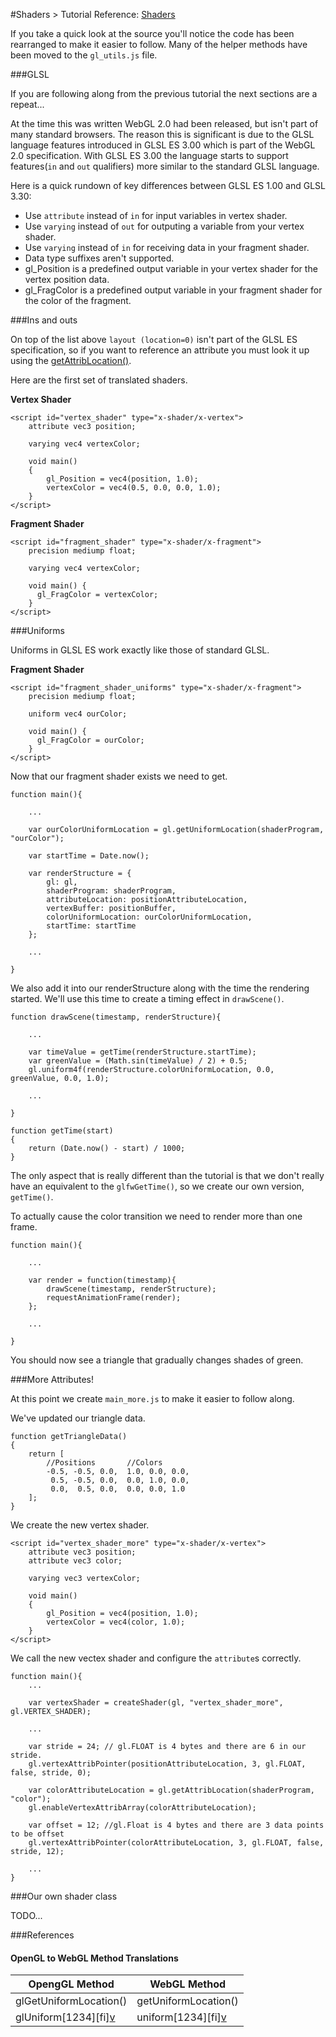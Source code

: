 #Shaders
\> Tutorial Reference: [Shaders](http://learnopengl.com/#!Getting-started/Shaders)

If you take a quick look at the source you'll notice the code has been rearranged to make it easier to
follow. Many of the helper methods have been moved to the `gl_utils.js` file.

###GLSL

If you are following along from the previous tutorial the next sections are a repeat...

At the time this was written WebGL 2.0 had been released, but isn't part of many standard browsers. The reason
this is significant is due to the GLSL language features introduced in GLSL ES 3.00 which is part of the WebGL 2.0
specification. With GLSL ES 3.00 the language starts to support features(`in` and `out` qualifiers) more similar to 
the standard GLSL language.
 
Here is a quick rundown of key differences between GLSL ES 1.00 and GLSL 3.30:
- Use `attribute` instead of `in` for input variables in vertex shader.
- Use `varying` instead of `out` for outputing a variable from your vertex shader.
- Use `varying` instead of `in` for receiving data in your fragment shader.
- Data type suffixes aren't supported.
- gl_Position is a predefined output variable in your vertex shader for the vertex position data.
- gl_FragColor is a predefined output variable in your fragment shader for the color of the fragment.

###Ins and outs

On top of the list above `layout (location=0)` isn't part of the GLSL ES specification, so if you want to
reference an attribute you must look it up using the 
[getAttribLocation()](https://developer.mozilla.org/en-US/docs/Web/API/WebGLRenderingContext/getAttribLocation).

Here are the first set of translated shaders.

**Vertex Shader**
```
<script id="vertex_shader" type="x-shader/x-vertex">
    attribute vec3 position;

    varying vec4 vertexColor;

    void main()
    {
        gl_Position = vec4(position, 1.0);
        vertexColor = vec4(0.5, 0.0, 0.0, 1.0);
    }
</script>
```
**Fragment Shader**

```
<script id="fragment_shader" type="x-shader/x-fragment">
    precision mediump float;

    varying vec4 vertexColor;

    void main() {
      gl_FragColor = vertexColor;
    }
</script>
```

###Uniforms

Uniforms in GLSL ES work exactly like those of standard GLSL.

**Fragment Shader**
```
<script id="fragment_shader_uniforms" type="x-shader/x-fragment">
    precision mediump float;

    uniform vec4 ourColor;

    void main() {
      gl_FragColor = ourColor;
    }
</script>
```

Now that our fragment shader exists we need to get.

```
function main(){

    ...
    
    var ourColorUniformLocation = gl.getUniformLocation(shaderProgram, "ourColor");
    
    var startTime = Date.now();
    
    var renderStructure = {
        gl: gl,
        shaderProgram: shaderProgram,
        attributeLocation: positionAttributeLocation,
        vertexBuffer: positionBuffer,
        colorUniformLocation: ourColorUniformLocation,
        startTime: startTime
    };
    
    ...

}
```

We also add it into our renderStructure along with the time the rendering started. We'll use this time
to create a timing effect in `drawScene()`.

```
function drawScene(timestamp, renderStructure){
 
    ...
    
    var timeValue = getTime(renderStructure.startTime);
    var greenValue = (Math.sin(timeValue) / 2) + 0.5;
    gl.uniform4f(renderStructure.colorUniformLocation, 0.0, greenValue, 0.0, 1.0);
    
    ...
    
}

function getTime(start)
{
    return (Date.now() - start) / 1000;
}
```

The only aspect that is really different than the tutorial is that we don't really have an equivalent
to the `glfwGetTime()`, so we create our own version, `getTime()`.

To actually cause the color transition we need to render more than one frame.

```
function main(){
    
    ...
    
    var render = function(timestamp){
        drawScene(timestamp, renderStructure);
        requestAnimationFrame(render);
    };
    
    ...
    
}
```

You should now see a triangle that gradually changes shades of green.

###More Attributes!

At this point we create `main_more.js` to make it easier to follow along.

We've updated our triangle data.

```
function getTriangleData()
{
    return [
        //Positions       //Colors
        -0.5, -0.5, 0.0,  1.0, 0.0, 0.0,
         0.5, -0.5, 0.0,  0.0, 1.0, 0.0,
         0.0,  0.5, 0.0,  0.0, 0.0, 1.0
    ];
}
```

We create the new vertex shader.
```
<script id="vertex_shader_more" type="x-shader/x-vertex">
    attribute vec3 position;
    attribute vec3 color;

    varying vec3 vertexColor;

    void main()
    {
        gl_Position = vec4(position, 1.0);
        vertexColor = vec4(color, 1.0);
    }
</script>
```

We call the new vectex shader and configure the `attribute`s correctly.
```
function main(){
    ...
    
    var vertexShader = createShader(gl, "vertex_shader_more", gl.VERTEX_SHADER);
    
    ...
    
    var stride = 24; // gl.FLOAT is 4 bytes and there are 6 in our stride.
    gl.vertexAttribPointer(positionAttributeLocation, 3, gl.FLOAT, false, stride, 0);
    
    var colorAttributeLocation = gl.getAttribLocation(shaderProgram, "color");
    gl.enableVertexAttribArray(colorAttributeLocation);
    
    var offset = 12; //gl.Float is 4 bytes and there are 3 data points to be offset
    gl.vertexAttribPointer(colorAttributeLocation, 3, gl.FLOAT, false, stride, 12);
 
    ...
}

```

###Our own shader class

TODO...

###References

#### OpenGL to WebGL Method Translations
| OpengGL Method | WebGL Method   |
|----------------|----------------|
| glGetUniformLocation()   | getUniformLocation()   |
| glUniform[1234][fi][v]() | uniform[1234][fi][v]() |